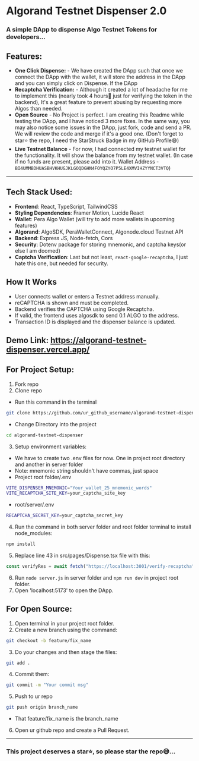 # Algorand Testnet Dispenser 2.0

### A simple DApp to dispense Algo Testnet Tokens for developers...

## Features:

- **One Click Dispense:** - We have created the DApp such that once we connect the DApp with the wallet, it will store the address in the DApp and you can simply click on Dispense. If the DApp
- **Recaptcha Verification:** - Although it created a lot of headache for me to implement this (nearly took 4 hours🥲 just for verifying the token in the backend), It's a great feature to prevent abusing by requesting more Algos than needed.
- **Open Source** - No Project is perfect. I am creating this Readme while testing the DApp, and I have noticed 3 more fixes. In the same way, you may also notice some issues in the DApp, just fork, code and send a PR. We will review the code and merge if it's a good one. (Don't forget to star⭐ the repo, I need the StarStruck Badge in my GitHub Profile😅)
- **Live Testnet Balance** - For now, I had connected my testnet wallet for the functionality. It will show the balance from my testnet wallet. (In case if no funds are present, please add into it. Wallet Address - `BI4UMMBDHUASBHVKHUGJKLGOQDGHN4FOYQZYO7P5LE4XMVIHZYYNCT3VTQ`)

---

## Tech Stack Used:

- **Frontend**: React, TypeScript, TailwindCSS
- **Styling Dependencies**: Framer Motion, Lucide React
- **Wallet**: Pera Algo Wallet (will try to add more wallets in upcoming features)
- **Algorand**: AlgoSDK, PeraWalletConnect, Algonode.cloud Testnet API
- **Backend**: Express JS, Node-fetch, Cors
- **Security**: Dotenv package for storing mnemonic, and captcha keys(or else I am doomed)
- **Captcha Verification**: Last but not least, `react-google-recaptcha`, I just hate this one, but needed for security.

## How It Works

- User connects wallet or enters a Testnet address manually.
- reCAPTCHA is shown and must be completed.
- Backend verifies the CAPTCHA using Google Recaptcha.
- If valid, the frontend uses algosdk to send 0.1 ALGO to the address.
- Transaction ID is displayed and the dispenser balance is updated.

## Demo Link: https://algorand-testnet-dispenser.vercel.app/

## For Project Setup:

1. Fork repo
2. Clone repo
- Run this command in the terminal
```bash
git clone https://github.com/ur_github_username/algorand-testnet-dispenser
```
- Change Directory into the project
```bash
cd algorand-testnet-dispenser
```
3. Setup environment variables:
- We have to create two .env files for now. One in project root directory and another in server folder
- Note: mnemonic string shouldn't have commas, just space
- Project root folder/.env
```bash
VITE_DISPENSER_MNEMONIC="Your_wallet_25_mnemonic_words"
VITE_RECAPTCHA_SITE_KEY=your_captcha_site_key
```
- root/server/.env
```bash
RECAPTCHA_SECRET_KEY=your_captcha_secret_key
```
4. Run the command in both server folder and root folder terminal to install node_modules:
```bash
npm install
```
5. Replace line 43 in src/pages/Dispense.tsx file with this:
```js
const verifyRes = await fetch("https://localhost:3001/verify-recaptcha", {
```
6. Run `node server.js` in server folder and `npm run dev` in project root folder.
7. Open 'localhost:5173' to open the DApp.

## For Open Source:

1. Open terminal in your project root folder.
2. Create a new branch using the command:
```bash
git checkout -b feature/fix_name
```
3. Do your changes and then stage the files:
```bash
git add .
```
4. Commit them:
```bash
git commit -m "Your commit msg"
```
5. Push to ur repo
```bash
git push origin branch_name
```
- That feature/fix_name is the branch_name
6. Open ur github repo and create a Pull Request.

---

### This project deserves a star⭐, so please star the repo😅...